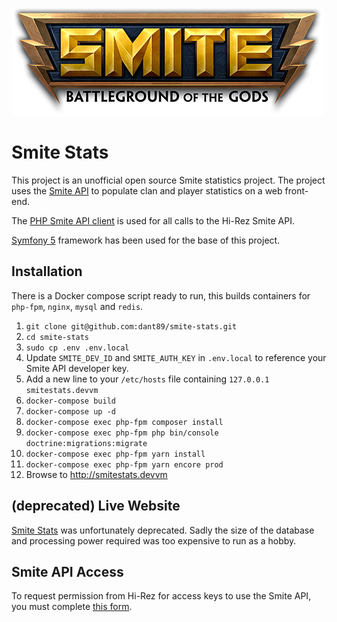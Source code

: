 ![Smite logo](https://github.com/dant89/smite-stats/blob/master/public/images/LOGO_SMITE_2016_Blktagline_Shadow_500x170.png)

Smite Stats
============

This project is an unofficial open source Smite statistics project. The project uses the [Smite API](http://api.smitegame.com/smiteapi.svc) to populate clan and player statistics on a web front-end.

The [PHP Smite API client](https://github.com/dant89/smite-api-php-client) is used for all calls to the Hi-Rez Smite API. 

[Symfony 5](https://symfony.com/doc/current/setup.html) framework has been used for the base of this project.

## Installation

There is a Docker compose script ready to run, this builds containers for `php-fpm`, `nginx`, `mysql` and `redis`.

1. `git clone git@github.com:dant89/smite-stats.git`
2. `cd smite-stats`
3. `sudo cp .env .env.local`
4. Update `SMITE_DEV_ID` and `SMITE_AUTH_KEY` in `.env.local` to reference your Smite API developer key.
5. Add a new line to your `/etc/hosts` file containing `127.0.0.1       smitestats.devvm`
6. `docker-compose build`
7. `docker-compose up -d`
8. `docker-compose exec php-fpm composer install`
9. `docker-compose exec php-fpm php bin/console doctrine:migrations:migrate`
10. `docker-compose exec php-fpm yarn install`
11. `docker-compose exec php-fpm yarn encore prod`
12. Browse to http://smitestats.devvm

## (deprecated) Live Website

[Smite Stats](https://smitestats.com/) was unfortunately deprecated. Sadly the size of the database and processing power required was too expensive to run as a hobby.

## Smite API Access

To request permission from Hi-Rez for access keys to use the Smite API, you must complete [this form](https://fs12.formsite.com/HiRez/form48/secure_index.html).
